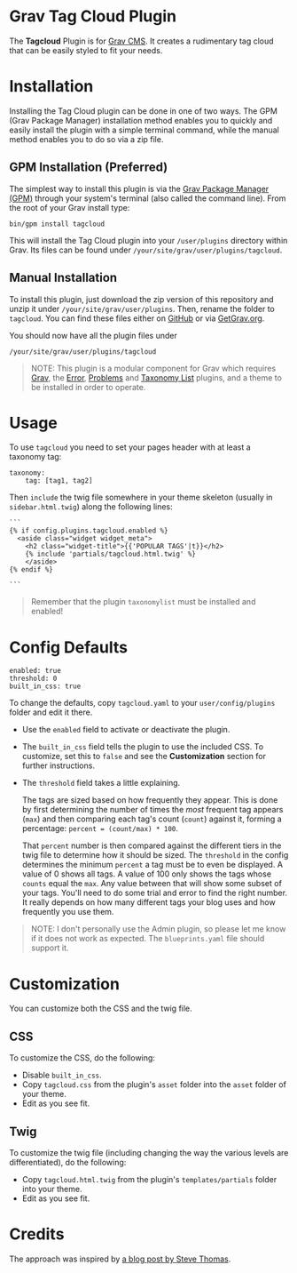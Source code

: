 # Grav Tag Cloud Plugin

The **Tagcloud** Plugin is for [Grav CMS](http://github.com/getgrav/grav). It creates a rudimentary tag cloud that can be easily styled to fit your needs.

# Installation

Installing the Tag Cloud plugin can be done in one of two ways. The GPM (Grav Package Manager) installation method enables you to quickly and easily install the plugin with a simple terminal command, while the manual method enables you to do so via a zip file.

## GPM Installation (Preferred)

The simplest way to install this plugin is via the [Grav Package Manager (GPM)](http://learn.getgrav.org/advanced/grav-gpm) through your system's terminal (also called the command line).  From the root of your Grav install type:

    bin/gpm install tagcloud

This will install the Tag Cloud plugin into your `/user/plugins` directory within Grav. Its files can be found under `/your/site/grav/user/plugins/tagcloud`.

## Manual Installation

To install this plugin, just download the zip version of this repository and unzip it under `/your/site/grav/user/plugins`. Then, rename the folder to `tagcloud`. You can find these files either on [GitHub](https://github.com/getgrav/grav-plugin-taxonomylist) or via [GetGrav.org](http://getgrav.org/downloads/plugins#extras).

You should now have all the plugin files under

    /your/site/grav/user/plugins/tagcloud
	
> NOTE: This plugin is a modular component for Grav which requires [Grav](http://github.com/getgrav/grav), the [Error](https://github.com/getgrav/grav-plugin-error), [Problems](https://github.com/getgrav/grav-plugin-problems) and [Taxonomy List](https://github.com/getgrav/grav-plugin-taxonomylist) plugins, and a theme to be installed in order to operate.

# Usage

To use `tagcloud` you need to set your pages header with at least a taxonomy tag:

```
taxonomy:
    tag: [tag1, tag2]
```

Then `include` the twig file somewhere in your theme skeleton (usually in `sidebar.html.twig`) along the following lines:

    ```
    {% if config.plugins.tagcloud.enabled %}
      <aside class="widget widget_meta">
        <h2 class="widget-title">{{'POPULAR TAGS'|t}}</h2>
        {% include 'partials/tagcloud.html.twig' %}
        </aside>
    {% endif %}

    ```

> Remember that the plugin `taxonomylist` must be installed and enabled!

# Config Defaults
```
enabled: true
threshold: 0
built_in_css: true
```

To change the defaults, copy `tagcloud.yaml` to your `user/config/plugins` folder and edit it there.

- Use the `enabled` field to activate or deactivate the plugin.

- The `built_in_css` field tells the plugin to use the included CSS. To customize, set this to `false` and see the **Customization** section for further instructions.

- The `threshold` field takes a little explaining. 

  The tags are sized based on how frequently they appear. This is done by first determining the number of times the *most* frequent tag appears (`max`) and then comparing each tag's count (`count`) against it, forming a percentage: `percent = (count/max) * 100`.

  That `percent` number is then compared against the different tiers in the twig file to determine how it should be sized. The `threshold` in the config determines the minimum `percent` a tag must be to even be displayed. A value of 0 shows all tags. A value of 100 only shows the tags whose `counts` equal the `max`. Any value between that will show some subset of your tags. You'll need to do some trial and error to find the right number. It really depends on how many different tags your blog uses and how frequently you use them.

> NOTE: I don't personally use the Admin plugin, so please let me know if it does not work as expected. The `blueprints.yaml` file should support it.

# Customization

You can customize both the CSS and the twig file.

## CSS

To customize the CSS, do the following:

  - Disable `built_in_css`.
  - Copy `tagcloud.css` from the plugin's `asset` folder into the `asset` folder of your theme.
  - Edit as you see fit.

## Twig

To customize the twig file (including changing the way the various levels are differentiated), do the following:

  - Copy `tagcloud.html.twig` from the plugin's `templates/partials` folder into your theme.
  - Edit as you see fit.

# Credits

The approach was inspired by [a blog post by Steve Thomas](https://stevethomas.com.au/php/how-to-make-a-tag-cloud-in-php-mysql-and-css.html).

